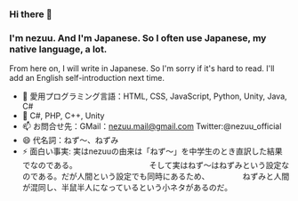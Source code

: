 ### Hi there 👋
### I'm nezuu. And I'm Japanese. So I often use Japanese, my native language, a lot.
From here on, I will write in Japanese.
So I'm sorry if it's hard to read.
I'll add an English self-introduction next time.

- 🔭 愛用プログラミング言語：HTML, CSS, JavaScript, Python, Unity, Java, C#
- 🌱 C#, PHP, C++, Unity
- 📫 お問合せ先：GMail：nezuu.mail@gmail.com  Twitter:@nezuu_official
- 😄 代名詞：ねず～、ねずみ
- ⚡ 面白い事実: 実はnezuuの由来は「ねず～」を中学生のとき直訳した結果でなのである。
　　　　　　　　　そして実はねず～はねずみという設定なのである。だが人間という設定でも同時にあるため、
         　　　　ねずみと人間が混同し、半鼠半人になっているという小ネタがあるのだ。

